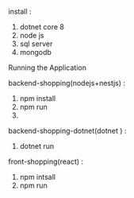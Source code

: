 install :
 1. dotnet core 8
 2. node js
 3. sql server
 4. mongodb

Running the Application

backend-shopping(nodejs+nestjs) :
1. npm install
2. npm run
3. 
backend-shopping-dotnet(dotnet ) :
1. dotnet run
   
front-shopping(react) :
1. npm intsall
2. npm run
   

